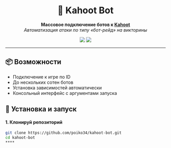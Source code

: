 <h1 align="center">🤖 Kahoot Bot</h1>

<p align="center">
  <b>Массовое подключение ботов к <a href="https://kahoot.it/" target="_blank">Kahoot</a></b><br>
  <i>Автоматизация атаки по типу «бот-рейд» на викторины</i>
</p>

<p align="center">
  <a href ="https://www.python.org/"><img src="https://img.shields.io/badge/python-3.12%2B-blue.svg" /></a>
  <img src="https://img.shields.io/github/license/poiko34/kahoot-bot" />
</p>

<hr>

<h2>📦 Возможности</h2>

<ul>
  <li>Подключение к игре по ID</li>
  <li>До нескольких сотен ботов</li>
  <li>Установка зависимостей автоматически</li>
  <li>Консольный интерфейс с аргументами запуска</li>
</ul>

<h2>🚀 Установка и запуск</h2>

<h4>1. Клонируй репозиторий</h4>

```bash
git clone https://github.com/poiko34/kahoot-bot.git
cd kahoot-bot
****
